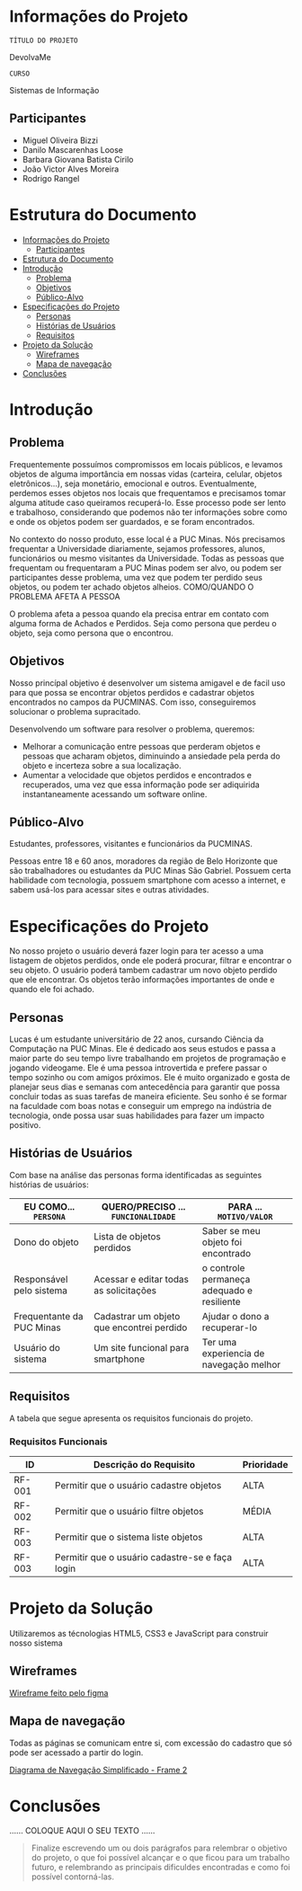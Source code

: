 # Informações do Projeto
`TÍTULO DO PROJETO`  

DevolvaMe

`CURSO` 

Sistemas de Informação

## Participantes

* Miguel Oliveira Bizzi
* Danilo Mascarenhas Loose
* Barbara Giovana Batista Cirilo
* João Victor Alves Moreira
* Rodrigo Rangel

# Estrutura do Documento

- [Informações do Projeto](#informações-do-projeto)
  - [Participantes](#participantes)
- [Estrutura do Documento](#estrutura-do-documento)
- [Introdução](#introdução)
  - [Problema](#problema)
  - [Objetivos](#objetivos)
  - [Público-Alvo](#público-alvo)
- [Especificações do Projeto](#especificações-do-projeto)
  - [Personas](#personas)
  - [Histórias de Usuários](#histórias-de-usuários)
  - [Requisitos](#requisitos)
- [Projeto da Solução](#projeto-da-solução)
  - [Wireframes](#wireframes)
  - [Mapa de navegação](#mapa-de-navegação)
- [Conclusões](#avaliação-da-aplicação)
  
# Introdução

## Problema

Frequentemente possuímos compromissos em locais públicos, e levamos objetos de alguma importância em nossas vidas (carteira, celular, objetos eletrônicos...), seja monetário, emocional e outros. Eventualmente, perdemos esses objetos nos locais que frequentamos e precisamos tomar alguma atitude caso queiramos recuperá-lo. Esse processo pode ser lento e trabalhoso, considerando que podemos não ter informações sobre como e onde os objetos podem ser guardados, e se foram encontrados. 

No contexto do nosso produto, esse local é a PUC Minas. Nós precisamos frequentar a Universidade diariamente, sejamos professores, alunos, funcionários ou mesmo visitantes da Universidade. Todas as pessoas que frequentam ou frequentaram a PUC Minas podem ser alvo, ou podem ser participantes desse problema, uma vez que podem ter perdido seus objetos, ou podem ter achado objetos alheios.
COMO/QUANDO O PROBLEMA AFETA A PESSOA

O problema afeta a pessoa quando ela precisa entrar em contato com alguma forma de Achados e Perdidos. Seja como persona que perdeu o objeto, seja como persona que o encontrou.


## Objetivos

Nosso princípal objetivo é desenvolver um sistema amigavel e de facil uso para que possa se encontrar objetos perdidos e cadastrar objetos encontrados no campos da PUCMINAS. Com isso, conseguiremos solucionar o problema supracitado.

Desenvolvendo um software para resolver o problema, queremos:
- Melhorar a comunicação entre pessoas que perderam objetos e pessoas que acharam objetos, diminuindo a ansiedade pela perda do objeto e incerteza sobre a sua localização.
- Aumentar a velocidade que objetos perdidos e encontrados e recuperados, uma vez que essa informação pode ser adiquirida instantaneamente acessando um software online.

## Público-Alvo

Estudantes, professores, visitantes e funcionários da PUCMINAS.

Pessoas entre 18 e 60 anos, moradores da região de Belo Horizonte que são trabalhadores ou estudantes da PUC Minas São Gabriel. Possuem certa habilidade com tecnologia, possuem smartphone com acesso a internet, e sabem usá-los para acessar sites e outras atividades. 
 
# Especificações do Projeto

No nosso projeto o usuário deverá fazer login para ter acesso a uma listagem de objetos perdidos, onde ele poderá procurar, filtrar e encontrar o seu objeto. O usuário poderá tambem cadastrar um novo objeto perdido que ele encontrar. Os objetos terão informações importantes de onde e quando ele foi achado.

## Personas

Lucas é um estudante universitário de 22 anos, cursando Ciência da Computação na PUC Minas. Ele é dedicado aos seus estudos e passa a maior parte do seu tempo livre trabalhando em projetos de programação e jogando videogame. Ele é uma pessoa introvertida e prefere passar o tempo sozinho ou com amigos próximos. Ele é muito organizado e gosta de planejar seus dias e semanas com antecedência para garantir que possa concluir todas as suas tarefas de maneira eficiente. Seu sonho é se formar na faculdade com boas notas e conseguir um emprego na indústria de tecnologia, onde possa usar suas habilidades para fazer um impacto positivo.



## Histórias de Usuários

Com base na análise das personas forma identificadas as seguintes histórias de usuários:

|EU COMO... `PERSONA`| QUERO/PRECISO ... `FUNCIONALIDADE` |PARA ... `MOTIVO/VALOR`                 |
|--------------------|------------------------------------|----------------------------------------|
|Dono do objeto  | Lista de objetos perdidos        | Saber se meu objeto foi encontrado            |
|Responsável pelo sistema | Acessar e editar todas as solicitações | o controle permaneça adequado e resiliente |
|Frequentante da PUC Minas | Cadastrar um objeto que encontrei perdido | Ajudar o dono a recuperar-lo |
|Usuário do sistema | Um site funcional para smartphone | Ter uma experiencia de navegação melhor |

## Requisitos

A tabela que segue apresenta os requisitos funcionais do projeto. 

### Requisitos Funcionais

|ID    | Descrição do Requisito  | Prioridade |
|------|-----------------------------------------|----|
|RF-001| Permitir que o usuário cadastre objetos | ALTA | 
|RF-002| Permitir que o usuário filtre objetos   | MÉDIA |
|RF-003| Permitir que o sistema liste objetos   | ALTA |
|RF-003| Permitir que o usuário cadastre-se e faça login   | ALTA |

# Projeto da Solução

Utilizaremos as técnologias HTML5, CSS3 e JavaScript para construir nosso sistema

## Wireframes

[Wireframe feito pelo figma](https://www.figma.com/file/ZUPpR3AIpoFBzwI2hSlocU/Devolva.me?node-id=0%3A1&t=8qkUtEnqNNoaBx8t-1)

## Mapa de navegação

Todas as páginas se comunicam entre si, com excessão do cadastro que só pode ser acessado a partir do login.

[Diagrama de Navegação Simplificado - Frame 2](https://miro.com/app/board/uXjVPKCJAkU=/?share_link_id=430505762990)

# Conclusões

......  COLOQUE AQUI O SEU TEXTO ......

> Finalize escrevendo um ou dois parágrafos para relembrar o objetivo do projeto, 
> o que foi possível alcançar e o que ficou para um trabalho futuro, e relembrando
> as principais dificuldes encontradas e como foi possível contorná-las. 


